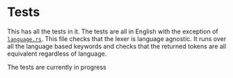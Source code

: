# Tests

This has all the tests in it. The tests are all in English with the exception of [`language.rs`](language.rs). This file checks that the lexer is language agnostic. It runs over all the language based keywords and checks that the returned tokens are all equivalent regardless of language.

The tests are currently in progress
